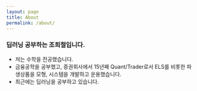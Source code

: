 ```yaml
---
layout: page
title: About
permalink: /about/
---
```


### 딥러닝 공부하는 조희철입니다.

- 저는 수학을 전공했습니다.
- 금융공학을 공부했고, 증권회사에서 15년째 Quant/Trader로서 ELS를 비롯한 파생상품을 모형, 시스템을 개발하고 운용했습니다.
- 최근에는 딥러닝을 공부하고 있습니다.